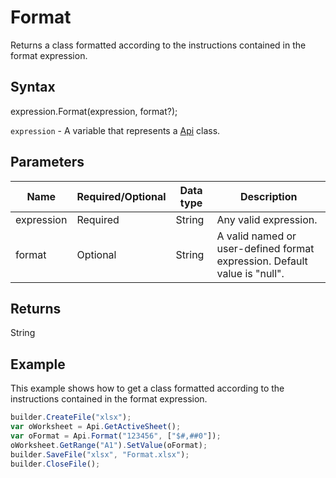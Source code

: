 # Format

Returns a class formatted according to the instructions contained in the format expression.

## Syntax

expression.Format(expression, format?);

`expression` - A variable that represents a [Api](../Api.md) class.

## Parameters

| **Name** | **Required/Optional** | **Data type** | **Description** |
| ------------- | ------------- | ------------- | ------------- |
| expression | Required | String | Any valid expression. |
| format | Optional | String | A valid named or user-defined format expression. Default value is "null". |

## Returns

String

## Example

This example shows how to get a class formatted according to the instructions contained in the format expression.

```javascript
builder.CreateFile("xlsx");
var oWorksheet = Api.GetActiveSheet();
var oFormat = Api.Format("123456", ["$#,##0"]);
oWorksheet.GetRange("A1").SetValue(oFormat);
builder.SaveFile("xlsx", "Format.xlsx");
builder.CloseFile();
```